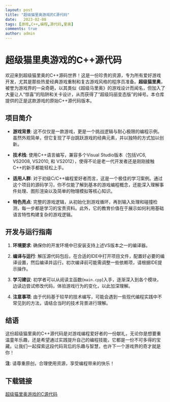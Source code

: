 ```yaml
---
layout: post
title: "超级猫里奥游戏的C源代码"
date:   2023-02-08
tags: [游戏,C++,编程,源代码,里奥]
comments: true
author: admin
---
```

# 超级猫里奥游戏的C++源代码

欢迎来到超级猫里奥的C++源码世界！这是一份珍贵的资源，专为所有爱好游戏开发，尤其是那些热爱经典游戏重制和复古游戏风格的程序员准备。**超级猫里奥**，被誉为游戏界的一朵奇葩，以其类似《超级马里奥》的游戏设计而闻名，但加入了大量让人“惊喜”的陷阱和关卡设计，从而获得了“超级玛丽变态版”的绰号。本仓库提供的正是这款游戏的原始C++源代码版本。

## 项目简介

- **游戏背景**: 这不仅仅是一款游戏，更是一个挑战逻辑与耐心极限的编程示例。虽然外观简单，但它复现了平台跳跃游戏的经典元素，并以独特的方式加以创新。
  
- **技术栈**: 使用C++语言编写，兼容多个Visual Studio版本（包括VC6, VS2008, VS2010, 和 VS2012），使得不论是老一代开发者还是刚刚接触C++的新手都能轻松上手。

- **适用人群**: 对于初级C/C++编程爱好者而言，这是一个极佳的学习案例。通过这个项目的源码学习，你不仅能了解到基本的游戏编程概念，还能深入理解事件处理、图形渲染以及简单的物理模拟等核心知识。

- **特色亮点**: 完整的游戏逻辑，从初始化到游戏循环，再到输入处理和碰撞检测，每一步都是学习的宝贵资料。此外，它的教育价值在于展示如何利用基础语言特性构建复杂的游戏逻辑。

## 开发与运行指南

1. **环境要求**: 确保你的开发环境中已安装支持上述VS版本之一的编译器。
   
2. **编译与运行**: 解压源代码包后，在合适的IDE中打开项目文件，配置好必要的编译设置，然后编译并运行。初次编译前可能需调整一些依赖项，请根据IDE提示操作。

3. **学习建议**: 初学者可以从阅读主函数(`main.cpp`)入手，逐渐深入到各个模块，边读边尝试修改代码，体验游戏行为的变化，以此加深理解。

4. **注意事项**: 由于代码基于较早的技术编写，可能会遇到一些现代编程实践中不常见到的方法，请结合当时的技术背景进行理解。

## 结语

这份超级猫里奥的C++源代码是对游戏编程爱好者的一份献礼，无论你是想要重温童年乐趣，还是希望通过实践提升自己的编程技能，它都是一份不可多得的宝藏。让我们一起探索这段代码背后的乐趣与智慧，也许下一个游戏界的奇才就是你！

**注**: 请尊重原创，合理使用资源，享受编程带来的快乐！

## 下载链接

[超级猫里奥游戏的C源代码](https://pan.quark.cn/s/c27647b6fb29)